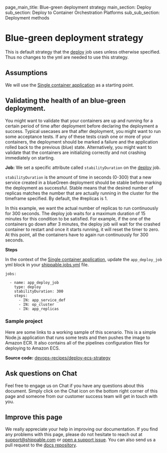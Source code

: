 page_main_title: Blue-green deployment strategy
main_section: Deploy
sub_section: Deploy to Container Orchestration Platforms
sub_sub_section: Deployment methods

# Blue-green deployment strategy
This is default strategy that the [deploy](/platform/workflow/job/deploy) job uses unless otherwise specified. Thus no changes to the yml are needed to use this strategy.

## Assumptions

We will use the [Single container application](/deploy/cd_of_single_container_applications_to_orchestration_platforms) as a starting point.

## Validating the health of an blue-green deployment.

You might want to validate that your containers are up and running for a certain period of time after deployment before declaring the deployment a success. Typical usecases are that after deployment, you might want to run some acceptance tests. If any of these tests crash one or more of your containers, the deployment should be marked a failure and the application rolled back to the previous (blue) state. Alternatively, you might want to validate that the containers are initializing correctly and not crashing immediately on starting.

**Job:** We set a specific attribute called `stabilityDuration` on the [deploy](/platform/workflow/job/deploy) job.

`stabilityDuration` is the amount of time in seconds (0-300) that a new service created in a blueGreen deployment should be stable before marking the deployment as successful. Stable means that the desired number of replicas matches the number that are actually running in the cluster for the timeframe specified. By default, the #replicas is 1.

In this example, we want the actual number of replicas to run continuously for 300 seconds. The deploy job waits for a maximum duration of 15 minutes for this condition to be satisfied. For example, if the one of the containers go down after 3 minutes, the deploy job will wait for the crashed container to restart and once it starts running, it will reset the timer to zero. At this point, all the containers have to again run continuously for 300 seconds.

**Steps**

In the context of the [Single container application](/deploy/cd_of_single_container_applications_to_orchestration_platforms), update the `app_deploy_job` yml block in your [shippable.jobs.yml](/platform/tutorial/workflow/shippable-jobs-yml/) file.

```
jobs:

  - name: app_deploy_job
    type: deploy
    stabilityDuration: 300
    steps:
      - IN: app_service_def
      - IN: op_cluster
      - IN: app_replicas
```

### Sample project
Here are some links to a working sample of this scenario. This is a simple Node.js application that runs some tests and then pushes the image to Amazon ECR. It also contains all of the pipelines configuration files for deploying to Amazon ECS.

**Source code:**  [devops-recipes/deploy-ecs-strategy](https://github.com/devops-recipes/deploy-ecs-strategy)

## Ask questions on Chat

Feel free to engage us on Chat if you have any questions about this document. Simply click on the Chat icon on the bottom right corner of this page and someone from our customer success team will get in touch with you.

## Improve this page

We really appreciate your help in improving our documentation. If you find any problems with this page, please do not hesitate to reach out at [support@shippable.com](mailto:support@shippable.com) or [open a support issue](https://www.github.com/Shippable/support/issues). You can also send us a pull request to the [docs repository](https://www.github.com/Shippable/docs).
